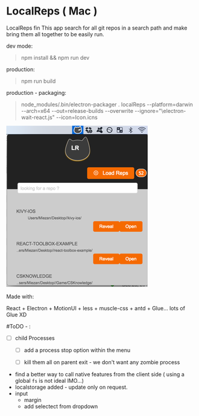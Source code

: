 
# LocalReps  ( Mac )

LocalReps fin
This app search for all git repos in a search path and make bring them all together to be easily run.


dev mode:
> npm install && npm run dev

production:
> npm run build

production - packaging:
> node_modules/.bin/electron-packager . localReps --platform=darwin --arch=x64  --out=release-builds --overwrite  --ignore="\electron-wait-react.js" --icon=Icon.icns


![Alt text](/progressPic.png?raw=true "May 2017")

Made with:

React + Electron + MotionUI + less + muscle-css + antd +  Glue... lots of Glue XD

#ToDO - :
 - [ ] child Processes 
    + [ ] add a process stop option within the menu
    + [ ] kill them all on parent exit - we don't want any zombie process
    

 - find a better way to call native features from the client side ( using a global `fs` is not ideal IMO...)
 - localstorage added - update only on request.
 - input
    * margin
    * add selectect from dropdown 
    